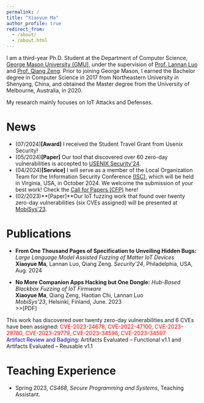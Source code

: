 ```yaml
---
permalink: /
title: "Xiaoyue Ma"
author_profile: true
redirect_from: 
  - /about/
  - /about.html
---
```

I am a third-year Ph.D. Student at the Department of Computer Science, [George Mason University (GMU)](https://www.gmu.edu/), under the supervision of [Prof. Lannan Luo](https://lannan.github.io/index.html) and [Prof. Qiang Zeng](https://cs.gmu.edu/~zeng/). Prior to joining George Mason, I earned the Bachelor degree in Computer Science in 2017 from Northeastern University in Shenyang, China, and obtained the Master degree from the University of Melbourne, Australia, in 2020.

My research mainly focuses on IoT Attacks and Defenses.
 <!-- My reserch interests include IoT vulnerability analysis, mobile computing and software engineering. -->

News
======
* (07/2024)**[Award]** I received the Student Travel Grant from Usenix Security!
* (05/2024)**[Paper]** Our tool that discovered over 60 zero-day vulnerabilities is accepted to [USENIX Security'24](https://www.usenix.org/conference/usenixsecurity24).
* (04/2024)**[Service]** I will serve as a member of the Local Organization Team for the Information Security Conference [(ISC)](https://isc24.cs.gmu.edu), which will be held in Virginia, USA, in October 2024. We welcome the submission of your best work! Check the [Call for Papers (CFP)](https://isc24.cs.gmu.edu/docs/call-for-papers/) here!
* (02/2023)**[Paper]**Our IoT fuzzing work that found over twenty zero-day vulnerabilities (six CVEs assigned) will be presented at [MobiSys'23](https://www.sigmobile.org/mobisys/2023/).

Publications
======
* **From One Thousand Pages of Specification to Unveiling Hidden Bugs:** *Large Language Model Assisted Fuzzing of Matter IoT Devices*  
**Xiaoyue Ma**, Lannan Luo, Qiang Zeng.
*Security'24*, Philadelphia, USA, Aug. 2024

* **No More Companion Apps Hacking but One Dongle:** *Hub-Based Blackbox Fuzzing of IoT Firmware*  
**Xiaoyue Ma**, Qiang Zeng, Haotian Chi, Lannan Luo  
*MobiSys'23*, Helsinki, Finland, June. 2023    
\>\>[PDF]

<!-- (../assets/IoT-Fuzzing.pdf)   -->
This work has discovered over twenty zero-day vulnerabilities and 6 CVEs have been assigned: <span style="color: red;">CVE-2023-24678, CVE-2022-47100, CVE-2023-29780, CVE-2023-29779, CVE-2023-34596, CVE-2023-34597</span>.  
<span style="color: blue;">Artifact Review and Badging:</span> Artifacts Evaluated – Functional v1.1 and Artifacts Evaluated – Reusable v1.1

<!-- Awards/Honors
======
* Student Travel Grant, Usenix Security,2024
* Summer Research award, George Mason University, 2023.
* Engineering Scholarship, University of South Carolina, 2022.
* Higher Education Emergency Relief Fund Grant, University of South Carolina, 2021.
* Engineering Exchange Scholarship, The University of Melbourne, 2019.
* Excellent Student, Northeastern University, 2016-2017. -->

<!-- Academic Service
======
### Reviewer of Refereed Conferences
* **PIMRC'23F**: IEEE International Symposium on Personal, Indoor and Mobile Radio Communications
* **INFOCOM'23 Workshop**: IEEE International Conference on Computer Communications Workshop

### Reviewer of Refereed Journals
* Journal of Computer Security
* Springer Peer-to-Peer Networking and Applications -->

Teaching Experience
======
* Spring 2023, *CS468, Secure Programming and Systems*, Teaching Assistant.


